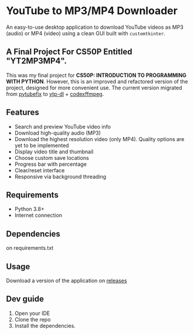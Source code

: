 # YouTube to MP3/MP4 Downloader

An easy-to-use desktop application to download YouTube videos as MP3 (audio) or MP4 (video) using a clean GUI built with `customtkinter`.
## A Final Project For CS50P Entitled "YT2MP3MP4".

This was my final project for **CS50P: INTRODUCTION TO PROGRAMMING WITH PYTHON**. However, this is an improved and refactored version of the project, designed for more convenient use. The current version migrated from [pytubefix](https://github.com/JuanBindez/pytubefix) to [ytp-dl](https://github.com/yt-dlp/yt-dlp) + [codexffmpeg](https://github.com/GyanD/codexffmpeg/releases/tag/2025-06-11-git-f019dd69f0).

## Features

-  Search and preview YouTube video info
-  Download high-quality audio (MP3)
-  Download the highest resolution video (only MP4). Quality options are yet to be implemented 
-  Display video title and thumbnail
-  Choose custom save locations
-  Progress bar with percentage
-  Clear/reset interface
-  Responsive via background threading

## Requirements

- Python 3.8+
- Internet connection

## Dependencies

on requirements.txt

## Usage
Download a version of the application on [releases]()

## Dev guide
1. Open your IDE 
2. Clone the repo
3. Install the dependencies.


